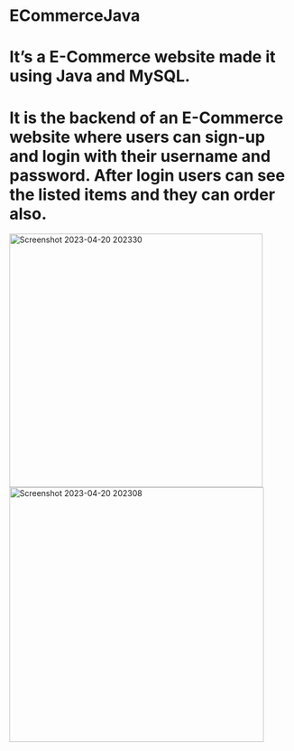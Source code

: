 # ECommerceJava
# It’s a E-Commerce website made it using Java and MySQL.
# It is the backend of an E-Commerce website where users can sign-up and login with their username and password. After login users can see the listed items and they can order also. 
<img width="449" alt="Screenshot 2023-04-20 202330" src="https://user-images.githubusercontent.com/55224565/233404749-4f344453-fe0c-4938-ad3a-9ca1835fdc54.png">
<img width="451" alt="Screenshot 2023-04-20 202308" src="https://user-images.githubusercontent.com/55224565/233404760-3335b8d1-bca8-4bff-821a-d2a83fac4e25.png">
